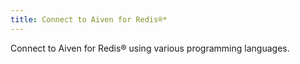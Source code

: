 ```yaml
---
title: Connect to Aiven for Redis®*
---
```


Connect to Aiven for Redis® using various programming languages.
